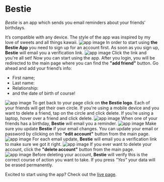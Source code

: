 # Bestie

_Bestie_ is an app which sends you email reminders about your friends’ birthdays.

It’s compatible with any device. The style of the app was inspired by my love of sweets and all things kawaii.
![app image](src/images/readme-images/demo-devices.png)
In order to start using **the Bestie App** you need to sign up for an account first. As soon as you sign up, **Bestie** will email you a verification link.
![app image](src/images/readme-images/demo-verification.png)
Click the link and you're all set! Now you can start using the app. After you login, you will be redirected to the main page where you can find the **"add friend"** button.
Go ahead and add your friend’s info:

- First name;
- Last name:
- Relationship:
- and the date of birth of course!

![app image](src/images/readme-images/demo-addfriend.png)
To get back to your page click on **the Bestie logo**. Each of your friends will get their own circle. If you're using a mobile device and you want to delete a friend, tap on the circle and click delete. If you’re using a laptop, hover over a friend and click delete.
![app image](src/images/readme-images/demo-mainpage.png)
When one of your friends has a birthday, **Bestie** will email you a reminder.
![app image](src/images/readme-images/demo-reminder.png)
Make sure you update **Bestie** if your email changes. You can update your email or password by clicking on the **“edit account"** button from the main page.
![app image](src/images/readme-images/demo-edit.png)
For each email update, **Bestie** will email you a verification link to make sure we got it right.
![app image](src/images/readme-images/demo-verification2.png)
If you ever want to delete your account, click the **"delete account"** button from the main page.
![app image](src/images/readme-images/demo-delete.png)
Before deleting your account, **Bestie** will verify this is the correct course of action you want to take. If you press _"Yes"_ your data will be erased permanently.

Excited to start using the app? Check out the [live page](https://bestie.now.sh/).
